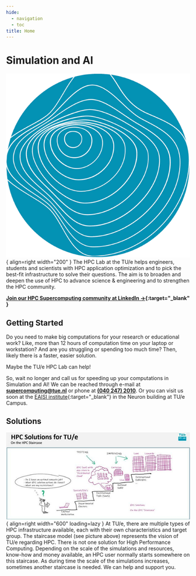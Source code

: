 ```yaml
---
hide:
  - navigation
  - toc
title: Home
---
```


# Simulation and AI
![Image title](images/hpc-logo.webp){ align=right width="200" }
The HPC Lab at the TU/e helps engineers, students and scientists with HPC application optimization and to pick the best-fit infrastructure to solve their questions. The aim is to broaden and deepen the use of HPC to advance science & engineering and to strengthen the HPC community.

**[Join our HPC Supercomputing community at LinkedIn →](https://www.linkedin.com/in/supercomputing/){:target="_blank" }**

## Getting Started
Do you need to make big computations for your research or educational work? Like, more than 12 hours of computation time on your laptop or workstation? And are you struggling or spending too much time? Then, likely there is a faster, easier solution.

Maybe the TU/e HPC Lab can help!

So, wait no longer and call us for speeding up your computations in Simulation and AI! We can be reached through e-mail at **[supercomputing@tue.nl](mailto:supercomputing@tue.nl)** or phone at **[(040 247) 2010](tel:+31402472010)**. Or you can visit us soon at the [EAISI institute](https://www.tue.nl/en/research/institutes/eindhoven-artificial-intelligence-systems-institute){:target="_blank"} in the Neuron building at TU/e Campus.

## Solutions
![The Solutions Staircase](images/solution_staircase.png){ align=right width="600" loading=lazy }
At TU/e, there are multiple types of HPC infrastructure available, each with their own characteristics and target group.
The staircase model (see picture above) represents the vision of TU/e regarding HPC. There is not one solution for High Performance Computing. Depending on the scale of the simulations and resources, know-how and money available, an HPC user normally starts somewhere on this staircase. As during time the scale of the simulations increases, sometimes another staircase is needed. We can help and support you.

